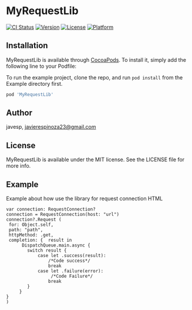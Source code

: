 # MyRequestLib

[![CI Status](https://img.shields.io/travis/javesp/MyRequestLib.svg?style=flat)](https://travis-ci.org/javesp/MyRequestLib)
[![Version](https://img.shields.io/cocoapods/v/MyRequestLib.svg?style=flat)](https://cocoapods.org/pods/MyRequestLib)
[![License](https://img.shields.io/cocoapods/l/MyRequestLib.svg?style=flat)](https://cocoapods.org/pods/MyRequestLib)
[![Platform](https://img.shields.io/cocoapods/p/MyRequestLib.svg?style=flat)](https://cocoapods.org/pods/MyRequestLib)



## Installation

MyRequestLib is available through [CocoaPods](https://cocoapods.org). To install
it, simply add the following line to your Podfile:

To run the example project, clone the repo, and run `pod install` from the Example directory first.


```ruby
pod 'MyRequestLib'
```

## Author

javesp, javierespinoza23@gmail.com

## License

MyRequestLib is available under the MIT license. See the LICENSE file for more info.

## Example

Example about how use the library for request connection HTML

    var connection: RequestConnection? 
    connection = RequestConnection(host: "url")
    connection?.Request (
     for: Object.self,
     path: "path",
     httpMethod: .get,
     completion: {  result in
          DispatchQueue.main.async {
            switch result {
                case let .success(result):
                    /*Code success*/
                    break
                case let .failure(error):
                     /*Code Failure*/
                    break
            }
         }
    }
    )

